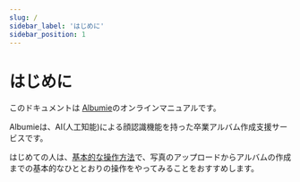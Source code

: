 ```yaml
---
slug: /
sidebar_label: 'はじめに'
sidebar_position: 1
---
```


# はじめに
このドキュメントは [Albumie](https://albumie.app)のオンラインマニュアルです。

Albumieは、AI(人工知能)による顔認識機能を持った卒業アルバム作成支援サービスです。

はじめての人は、[基本的な操作方法](/tutorial/intro)で、写真のアップロードからアルバムの作成までの基本的なひととおりの操作をやってみることをおすすめします。
